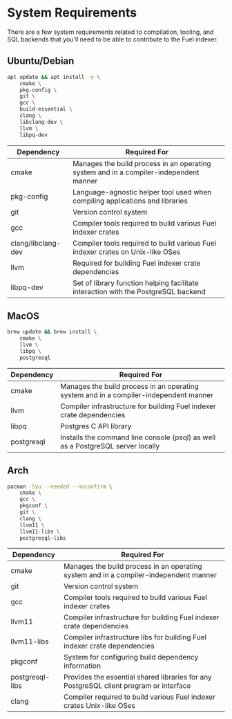 # System Requirements

There are a few system requirements related to compilation, tooling, and SQL backends that you'll need to be able to contribute to the Fuel indexer.

## Ubuntu/Debian

```bash
apt update && apt install -y \
    cmake \
    pkg-config \
    git \
    gcc \
    build-essential \
    clang \
    libclang-dev \
    llvm \
    libpq-dev
```

| Dependency | Required For |
| --------------- | --------------- |
| cmake | Manages the build process in an operating system and in a compiler-independent manner |
| pkg-config | Language-agnostic helper tool used when compiling applications and libraries |
| git | Version control system |
| gcc | Compiler tools required to build various Fuel indexer crates |
| clang/libclang-dev | Compiler tools required to build various Fuel indexer crates on Unix-like OSes |
| llvm | Required for building Fuel indexer crate dependencies |
| libpq-dev | Set of library function helping facilitate interaction with the PostgreSQL backend |

## MacOS

```bash
brew update && brew install \
    cmake \
    llvm \
    libpq \
    postgresql
```

| Dependency | Required For |
| --------------- | --------------- |
| cmake | Manages the build process in an operating system and in a compiler-independent manner |
| llvm| Compiler infrastructure for building Fuel indexer crate dependencies |
| libpq | Postgres C API library |
| postgresql | Installs the command line console (psql) as well as a PostgreSQL server locally  |

## Arch

```bash
pacman -Syu --needed --noconfirm \
    cmake \
    gcc \
    pkgconf \
    git \
    clang \
    llvm11 \
    llvm11-libs \
    postgresql-libs
```

| Dependency | Required For |
| --------------- | --------------- |
| cmake | Manages the build process in an operating system and in a compiler-independent manner |
| git | Version control system |
| gcc | Compiler tools required to build various Fuel indexer crates |
| llvm11 | Compiler infrastructure for building Fuel indexer crate dependencies |
| llvm11-libs | Compiler infrastructure libs for building Fuel indexer crate dependencies |
| pkgconf | System for configuring build dependency information |
| postgresql-libs | Provides the essential shared libraries for any PostgreSQL client program or interface |
| clang | Compiler required to build various Fuel indexer crates Unix-like OSes |

